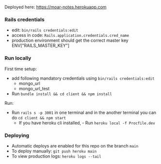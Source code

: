 Deployed here: https://moar-notes.herokuapp.com

### Rails credentials
- edit: `bin/rails credentials:edit`
- access in code: `Rails.application.credentials.cred_name`
- production environment should get the correct master key ENV["RAILS_MASTER_KEY"]

### Run locally
First time setup:
- add following mandatory credentials using `bin/rails credentials:edit`
    - mongo_url
    - mongo_url_test
- Run `bundle install && cd client && npm install`

Run:
- Run `rails s -p 3001` in one terminal and in the another terminal you can do `cd client && npm start`
    - If you have heroku cli installed, - Run `heroku local -f Procfile.dev`

### Deploying
- Automatic deploys are enabled for this repo on the branch `main`
- To deploy manually: `git push heroku main`
- To view production logs: `heroku logs --tail`

